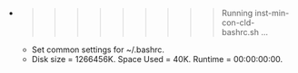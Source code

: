 * >>>>>>>>> Running inst-min-con-cld-bashrc.sh ...
  * Set common settings for ~/.bashrc.
  * Disk size = 1266456K. Space Used = 40K. Runtime = 00:00:00:00.
